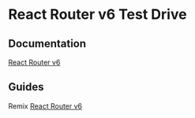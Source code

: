 # React Router v6 Test Drive

## Documentation

[React Router v6](https://reactrouter.com/en/main)

## Guides

Remix [React Router v6](https://remix.run/blog/react-router-v6)
